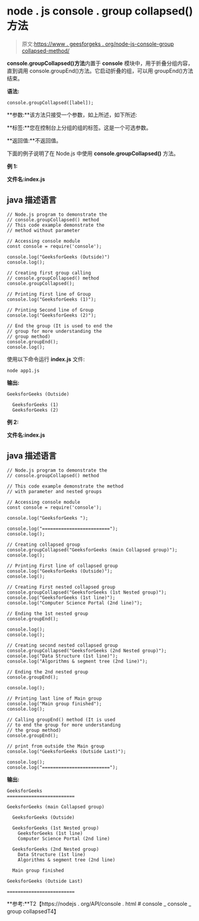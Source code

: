 # node . js console . group collapsed()方法

> 原文:[https://www . geesforgeks . org/node-js-console-group collapsed-method/](https://www.geeksforgeeks.org/node-js-console-groupcollapsed-method/)

**console.groupCollapsed()方法**内置于 **console** 模块中，用于折叠分组内容，直到调用 console.groupEnd()方法。它启动折叠的组，可以用 groupEnd()方法结束。

**语法:**

```
console.groupCollapsed([label]);
```

**参数:**该方法只接受一个参数，如上所述，如下所述:

**标签:**您在控制台上分组的组的标签。这是一个可选参数。

**返回值:**不返回值。

下面的例子说明了在 Node.js 中使用 **console.groupCollapsed()** 方法。

**例 1:**

**文件名:index.js**

## java 描述语言

```
// Node.js program to demonstrate the
// console.groupCollapsed() method
// This code example demonstrate the
// method without parameter

// Accessing console module
const console = require('console');

console.log("GeeksforGeeks (Outside)")
console.log();

// Creating first group calling
// console.groupCollapsed() method
console.groupCollapsed();

// Printing First line of Group
console.log("GeeksforGeeks (1)");

// Printing Second line of Group
console.log("GeeksforGeeks (2)");

// End the group (It is used to end the
// group for more understanding the
// group method)
console.groupEnd();
console.log();
```

使用以下命令运行 **index.js** 文件:

```
node app1.js
```

**输出:**

```
GeeksforGeeks (Outside)

  GeeksforGeeks (1)
  GeeksforGeeks (2)
```

**例 2:**

**文件名:index.js**

## java 描述语言

```
// Node.js program to demonstrate the
// console.groupCollapsed() method

// This code example demonstrate the method
// with parameter and nested groups

// Accessing console module
const console = require('console');

console.log("GeeksforGeeks ");

console.log("=========================");
console.log();

// Creating collapsed group
console.groupCollapsed("GeeksforGeeks (main Collapsed group)");
console.log();

// Printing First line of collapsed group
console.log("GeeksforGeeks (Outside)");
console.log();

// Creating First nested collapsed group
console.groupCollapsed("GeeksforGeeks (1st Nested group)");
console.log("GeeksforGeeks (1st line)");
console.log("Computer Science Portal (2nd line)");

// Ending the 1st nested group
console.groupEnd();

console.log();
console.log();

// Creating second nested collapsed group
console.groupCollapsed("GeeksforGeeks (2nd Nested group)");
console.log("Data Structure (1st line)");
console.log("Algorithms & segment tree (2nd line)");

// Ending the 2nd nested group
console.groupEnd();

console.log();

// Printing last line of Main group
console.log("Main group finished");
console.log();

// Calling groupEnd() method (It is used
// to end the group for more understanding
// the group method)
console.groupEnd();

// print from outside the Main group
console.log("GeeksforGeeks (Outside Last)");

console.log();
console.log("=========================");
```

**输出:**

```
GeeksforGeeks 
=========================

GeeksforGeeks (main Collapsed group)

  GeeksforGeeks (Outside)

  GeeksforGeeks (1st Nested group)  
    GeeksforGeeks (1st line)
    Computer Science Portal (2nd line)  

  GeeksforGeeks (2nd Nested group)      
    Data Structure (1st line)
    Algorithms & segment tree (2nd line)

  Main group finished

GeeksforGeeks (Outside Last)

=========================
```

**参考:**T2【https://nodejs . org/API/console . html # console _ console _ group collapsedT4】